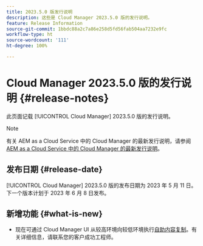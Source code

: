 ```yaml
---
title: 2023.5.0 版发行说明
description: 这些是 Cloud Manager 2023.5.0 版的发行说明。
feature: Release Information
source-git-commit: 1bbdc88a2c7a86e258d5fd56fab504aa7232e9fc
workflow-type: ht
source-wordcount: '111'
ht-degree: 100%

---
```



# Cloud Manager 2023.5.0 版的发行说明 {#release-notes}

此页面记载 [!UICONTROL Cloud Manager] 2023.5.0 版的发行说明。

>[!NOTE]
>
>有关 AEM as a Cloud Service 中的 Cloud Manager 的最新发行说明，请参阅 [AEM as a Cloud Service 中的 Cloud Manager 的最新发行说明](https://experienceleague.adobe.com/docs/experience-manager-cloud-service/content/implementing/using-cloud-manager/release-notes-cloud-manager/release-notes-cm-current.html)。

## 发布日期 {#release-date}

[!UICONTROL Cloud Manager] 2023.5.0 版的发布日期为 2023 年 5 月 11 日。下一个版本计划于 2023 年 6 月 8 日发布。

## 新增功能 {#what-is-new}

* 现在可通过 Cloud Manager UI 从较高环境向较低环境执行[自助内容复制](/help/using/content-copy.md)。有关详细信息，请联系您的客户成功工程师。
